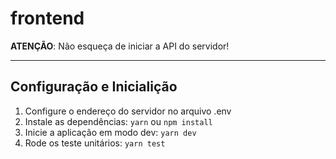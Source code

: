 # frontend

**ATENÇÃO**: Não esqueça de iniciar a API do servidor!

---

## Configuração e Inicialição

1. Configure o endereço do servidor no arquivo .env
2. Instale as dependências: `yarn` ou `npm install`
3. Inicie a aplicação em modo dev: `yarn dev`
4. Rode os teste unitários: `yarn test`
